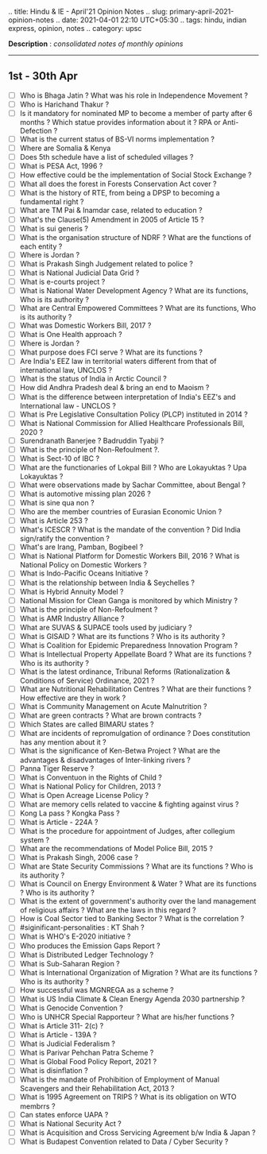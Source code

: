 .. title: Hindu & IE - April'21 Opinion Notes
.. slug: primary-april-2021-opinion-notes
.. date: 2021-04-01 22:10 UTC+05:30
.. tags: hindu, indian express, opinion, notes
.. category: upsc

**Description** : *consolidated notes of monthly opinions*

***
<!-- TEASER_END -->

## 1st - 30th Apr

- [ ] Who is Bhaga Jatin ? What was his role in Independence Movement ?
- [ ] Who is Harichand Thakur ?
- [ ] Is it mandatory for nominated MP to become a member of party after 6 months ? Which statue provides information about it ? RPA or Anti-Defection ?
- [ ] What is the current status of BS-VI norms implementation ?
- [ ] Where are Somalia & Kenya
- [ ] Does 5th schedule have a list of scheduled villages ?
- [ ] What is PESA Act, 1996 ?
- [ ] How effective could be the implementation of Social Stock Exchange ?
- [ ] What all does the forest in Forests Conservation Act cover ?
- [ ] What is the history of RTE, from being a DPSP to becoming a fundamental right ?
- [ ] What are TM Pai & Inamdar case, related to education ?
- [ ] What's the Clause(5) Amendment in 2005 of Article 15 ?
- [ ] What is sui generis ?
- [ ] What is the organisation structure of NDRF ? What are the functions of each entity ?
- [ ] Where is Jordan ?
- [ ] What is Prakash Singh Judgement related to police ?
- [ ] What is National Judicial Data Grid ?
- [ ] What is e-courts project ?
- [ ] What is National Water Development Agency ? What are its functions, Who is its authority ?
- [ ] What are Central Empowered Committees ? What are its functions, Who is its authority ?
- [ ] What was Domestic Workers Bill, 2017 ?
- [ ] What is One Health approach ?
- [ ] Where is Jordan ?
- [ ] What purpose does FCI serve ? What are its functions ?
- [ ] Are India's EEZ law in territorial waters different from that of international law, UNCLOS ?
- [ ] What is the status of India in Arctic Council ?
- [ ] How did Andhra Pradesh deal & bring an end to Maoism ?
- [ ] What is the difference between interpretation of India's EEZ's and International law - UNCLOS ?
- [ ] What is Pre Legislative Consultation Policy (PLCP) instituted in 2014 ?
- [ ] What is National Commission for Allied Healthcare Professionals Bill, 2020 ?
- [ ] Surendranath Banerjee ? Badruddin Tyabji ?
- [ ] What is the principle of Non-Refoulment ?.
- [ ] What is Sect-10 of IBC ?
- [ ] What are the functionaries of Lokpal Bill ? Who are Lokayuktas ? Upa Lokayuktas ?
- [ ] What were observations made by Sachar Committee, about Bengal ?
- [ ] What is automotive missing plan 2026 ?
- [ ] What is sine qua non ?
- [ ] Who are the member countries of Eurasian Economic Union ?
- [ ] What is Article 253 ?
- [ ] What's ICESCR ? What is the mandate of the convention ? Did India sign/ratify the convention ?
- [ ] What's are Irang, Pamban, Bogibeel ?
- [ ] What is National Platform for Domestic Workers Bill, 2016 ? What is National Policy on Domestic Workers ?
- [ ] What is Indo-Pacific Oceans Initiative ?
- [ ] What is the relationship between India & Seychelles ?
- [ ] What is Hybrid Annuity Model ?
- [ ] National Mission for Clean Ganga is monitored by which Ministry ?
- [ ] What is the principle of Non-Refoulment ?
- [ ] What is AMR Industry Alliance ?
- [ ] What are SUVAS & SUPACE tools used by judiciary ?
- [ ] What is GISAID ? What are its functions ? Who is its authority ?
- [ ] What is Coalition for Epidemic Preparedness Innovation Program ?
- [ ] What is Intellectual Property Appellate Board ? What are its functions ? Who is its authority ?
- [ ] What is the latest ordinance, Tribunal Reforms (Rationalization & Conditions of Service) Ordinance, 2021 ?
- [ ] What are Nutritional Rehabilitation Centres ? What are their functions ? How effective are they in work ?
- [ ] What is Community Management on Acute Malnutrition ?
- [ ] What are green contracts ? What are brown contracts ?
- [ ] Which States are called BIMARU states ?
- [ ] What are incidents of repromulgation of ordinance ? Does constitution has any mention about it ?
- [ ] What is the significance of Ken-Betwa Project ? What are the advantages & disadvantages of Inter-linking rivers ?
- [ ] Panna Tiger Reserve ?
- [ ] What is Conventuon in the Rights of Child ?
- [ ] What is National Policy for Children, 2013 ?
- [ ] What is Open Acreage License Policy ?
- [ ] What are memory cells related to vaccine & fighting against virus ?
- [ ] Kong La pass ? Kongka Pass ?
- [ ] What is Article - 224A ?
- [ ] What is the procedure for appointment of Judges, after collegium system ?
- [ ] What are the recommendations of Model Police Bill, 2015 ?
- [ ] What is Prakash Singh, 2006 case ?
- [ ] What are State Security Commissions ? What are its functions ? Who is its authority ?
- [ ] What is Council on Energy Environment & Water ? What are its functions ? Who is its authority ?
- [ ] What is the extent of government's authority over the land management of religious affairs ? What are the laws in this regard ?
- [ ] How is Coal Sector tied to Banking Sector ? What is the correlation ?
- [ ] #siginificant-personalities : KT Shah ?
- [ ] What is WHO's E-2020 initiative ?
- [ ] Who produces the Emission Gaps Report ?
- [ ] What is Distributed Ledger Technology ?
- [ ] What is Sub-Saharan Region ?
- [ ] What is International Organization of Migration ? What are its functions ? Who is its authority ?
- [ ] How successful was MGNREGA as a scheme ?
- [ ] What is US India Climate & Clean Energy Agenda 2030 partnership ?
- [ ] What is Genocide Convention ?
- [ ] Who is UNHCR Special Rapporteur ? What are his/her functions ?
- [ ] What is Article 311- 2(c) ?
- [ ] What is Article - 139A ?
- [ ] What is Judicial Federalism ?
- [ ] What is Parivar Pehchan Patra Scheme ?
- [ ] What is Global Food Policy Report, 2021 ?
- [ ] What is disinflation ?
- [ ] What is the mandate of Prohibition of Employment of Manual Scavengers and their Rehabilitation Act, 2013 ?
- [ ] What is 1995 Agreement on TRIPS ? What is its obligation on WTO membrrs ?
- [ ] Can states enforce UAPA ?
- [ ] What is National Security Act ?
- [ ] What is Acquisition and Cross Servicing Agreement b/w India & Japan ?
- [ ] What is Budapest Convention related to Data / Cyber Security ?